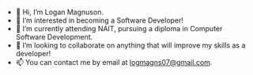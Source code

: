 - 👋 Hi, I’m Logan Magnuson.
- 👀 I’m interested in becoming a Software Developer!
- 🌱 I’m currently attending NAIT, pursuing a diploma in Computer Software Development.
- 💞️ I’m looking to collaborate on anything that will improve my skills as a developer!
- 📫 You can contact me by email at logmagns07@gmail.com.

<!---
lmagnuson07/lmagnuson07 is a ✨ special ✨ repository because its `README.md` (this file) appears on your GitHub profile.
You can click the Preview link to take a look at your changes.
--->
